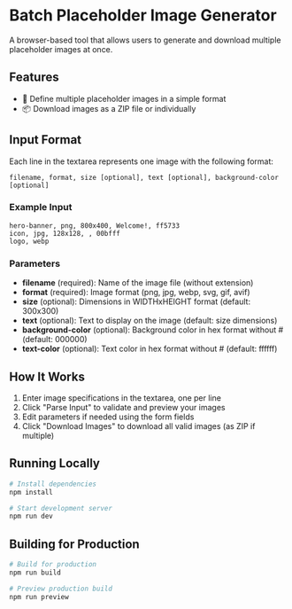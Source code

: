 # Batch Placeholder Image Generator

A browser-based tool that allows users to generate and download multiple placeholder images at once.

## Features

- 📝 Define multiple placeholder images in a simple format
- 📦 Download images as a ZIP file or individually

## Input Format

Each line in the textarea represents one image with the following format:

```
filename, format, size [optional], text [optional], background-color [optional]
```

### Example Input

```
hero-banner, png, 800x400, Welcome!, ff5733
icon, jpg, 128x128, , 00bfff
logo, webp
```

### Parameters

- **filename** (required): Name of the image file (without extension)
- **format** (required): Image format (png, jpg, webp, svg, gif, avif)
- **size** (optional): Dimensions in WIDTHxHEIGHT format (default: 300x300)
- **text** (optional): Text to display on the image (default: size dimensions)
- **background-color** (optional): Background color in hex format without # (default: 000000)
- **text-color** (optional): Text color in hex format without # (default: ffffff)

## How It Works

1. Enter image specifications in the textarea, one per line
2. Click "Parse Input" to validate and preview your images
3. Edit parameters if needed using the form fields
4. Click "Download Images" to download all valid images (as ZIP if multiple)

## Running Locally

```bash
# Install dependencies
npm install

# Start development server
npm run dev
```

## Building for Production

```bash
# Build for production
npm run build

# Preview production build
npm run preview
```
